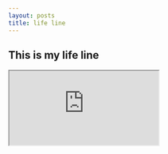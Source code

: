 ```yaml
---
layout: posts
title: life line
---
```

## This is my life line

<iframe src="https://docs.google.com/spreadsheets/d/e/2PACX-1vR4fU-K5TqBBQhuQ0IyrhZ0onicF7PVvpNzv6ClYba9EeY2Eq9eJw7T_Tq5qMLGcffrOF8BG2NhSOHZ/pubhtml?widget=true&amp;headers=false"></iframe>